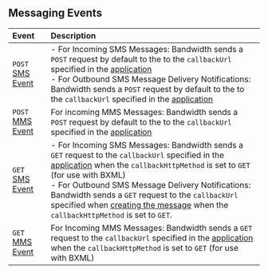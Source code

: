 ## Messaging Events

| Event               | Description                                                                       |
|:--------------------|:----------------------------------------------------------------------------------|
| <code class="post">POST</code> [SMS Event](sms.md) | - For Incoming SMS Messages: Bandwidth sends a <code class="post">POST</code> request by default to the to the `callbackUrl` specified in the [application](../methods/applications/applications.md) <br> - For Outbound SMS Message Delivery Notifications: Bandwidth sends a `POST` request by default to the to the `callbackUrl` specified in the [application](../methods/applications/applications.md) |
| <code class="post">POST</code> [MMS Event](mms.md) |For incoming MMS Messages: Bandwidth sends a <code class="post">POST</code> request by default to the to the `callbackUrl` specified in the [application](../methods/applications/applications.md)   |
| <code class="get">GET</code>  [SMS Event](get-sms.md) | - For Incoming SMS Messages: Bandwidth sends a <code class="get">GET</code>  request to the `callbackUrl` specified in the [application](../methods/applications/applications.md) when the `callbackHttpMethod` is set to `GET` (for use with BXML) <br> - For Outbound SMS Message Delivery Notifications: Bandwidth sends a `GET` request to the `callbackUrl` specified when [creating the message](../methods/messages/postMessages.md) when the `callbackHttpMethod` is set to `GET`. |
| <code class="get">GET</code>  [MMS Event](get-mms.md) | For Incoming MMS Messages: Bandwidth sends a <code class="get">GET</code>  request to the `callbackUrl` specified in the [application](../methods/applications/applications.md) when the `callbackHttpMethod` is set to `GET` (for use with BXML)                 |
